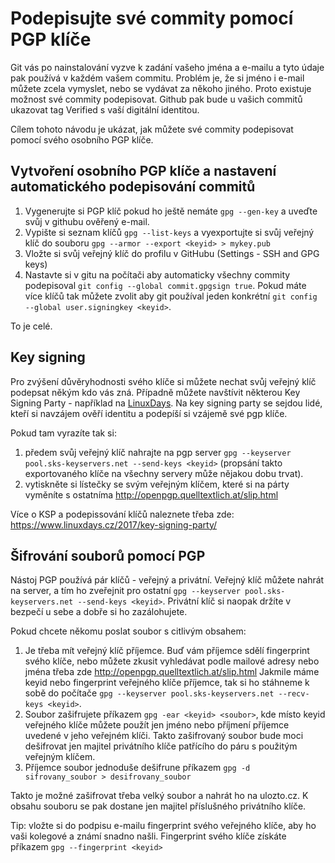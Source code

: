 # Podepisujte své commity pomocí PGP klíče

Git vás po nainstalování vyzve k zadání vašeho jména a e-mailu a tyto údaje pak používá v každém vašem commitu. Problém je, že si jméno i e-mail můžete zcela vymyslet, nebo se vydávat za někoho jiného. Proto existuje možnost své commity podepisovat. Github pak bude u vašich commitů ukazovat tag Verified s vaší digitální identitou.  

Cílem tohoto návodu je ukázat, jak můžete své commity podepisovat pomocí svého osobního PGP klíče.

## Vytvoření osobního PGP klíče a nastavení automatického podepisování commitů

1. Vygenerujte si PGP klíč pokud ho ještě nemáte `gpg --gen-key` a uveďte svůj v githubu ověřený e-mail.
1. Vypište si seznam klíčů `gpg --list-keys` a vyexportujte si svůj veřejný klíč do souboru `gpg --armor --export <keyid> > mykey.pub`
1. Vložte si svůj veřejný klíč do profilu v GitHubu (Settings - SSH and GPG keys)
1. Nastavte si v gitu na počítači aby automaticky všechny commity podepisoval `git config --global commit.gpgsign true`. Pokud máte více klíčů tak můžete zvolit aby git používal jeden konkrétní `git config --global user.signingkey <keyid>`.

To je celé.

## Key signing

Pro zvýšení důvěryhodnosti svého klíče si můžete nechat svůj veřejný klíč podepsat někým kdo vás zná. Případně můžete navštívit některou Key Signing Party - například na [LinuxDays](https://www.linuxdays.cz/). Na key signing party se sejdou lidé, kteří si navzájem ověří identitu a podepíší si vzájemě své pgp klíče.   

Pokud tam vyrazíte tak si:

1. předem svůj veřejný klíč nahrajte na pgp server `gpg --keyserver pool.sks-keyservers.net --send-keys <keyid>` (propsání takto exportovaného klíče na všechny servery může nějakou dobu trvat).
1. vytiskněte si lístečky se svým veřejným klíčem, které si na párty vyměníte s ostatníma http://openpgp.quelltextlich.at/slip.html

Více o KSP a podepissování klíčů naleznete třeba zde: https://www.linuxdays.cz/2017/key-signing-party/

## Šifrování souborů pomocí PGP

Nástoj PGP používá pár klíčů - veřejný a privátní. Veřejný klíč můžete nahrát na server, a tím ho zveřejnit pro ostatní `gpg --keyserver pool.sks-keyservers.net --send-keys <keyid>`. Privátní klíč si naopak držíte v bezpečí u sebe a dobře si ho zazálohujete.  

Pokud chcete někomu poslat soubor s citlivým obsahem:

1. Je třeba mít veřejný klíč příjemce. Buď vám příjemce sdělí fingerprint svého klíče, nebo můžete zkusit vyhledávat podle mailové adresy nebo jména třeba zde http://openpgp.quelltextlich.at/slip.html Jakmile máme keyid nebo fingerprint veřejného klíče příjemce, tak si ho stáhneme k sobě do počítače `gpg --keyserver pool.sks-keyservers.net --recv-keys <keyid>`. 
1. Soubor zašifrujete příkazem `gpg -ear <keyid> <soubor>`, kde místo keyid veřejného klíče můžete použít jen jméno nebo příjmení příjemce uvedené v jeho veřejném klíči. Takto zašifrovaný soubor bude moci dešifrovat jen majitel privátního klíče patřícího do páru s použitým veřejným klíčem.
1. Příjemce soubor jednoduše dešifrune příkazem `gpg -d sifrovany_soubor > desifrovany_soubor`

Takto je možné zašifrovat třeba velký soubor a nahrát ho na ulozto.cz. K obsahu souboru se pak dostane jen majitel příslušného privátního klíče.  

Tip: vložte si do podpisu e-mailu fingerprint svého veřejného klíče, aby ho vaši kolegové a známí snadno našli. Fingerprint svého klíče získáte příkazem `gpg --fingerprint <keyid>`
